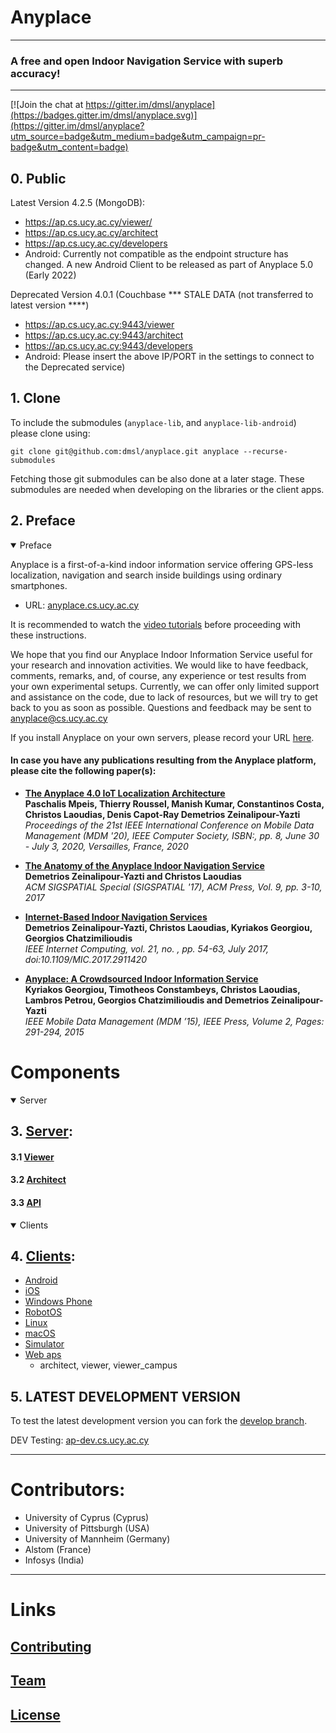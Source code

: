 # Anyplace

---
### A free and open Indoor Navigation Service with superb accuracy!
---

[![Join the chat at https://gitter.im/dmsl/anyplace](https://badges.gitter.im/dmsl/anyplace.svg)](https://gitter.im/dmsl/anyplace?utm_source=badge&utm_medium=badge&utm_campaign=pr-badge&utm_content=badge)


## 0. Public
Latest Version 4.2.5 (MongoDB):
- https://ap.cs.ucy.ac.cy/viewer/ 
- https://ap.cs.ucy.ac.cy/architect
- https://ap.cs.ucy.ac.cy/developers
- Android: Currently not compatible as the endpoint structure has changed. A new Android Client to be released as part of Anyplace 5.0 (Early 2022)

Deprecated Version 4.0.1 (Couchbase *** STALE DATA (not transferred to latest version ****)
- https://ap.cs.ucy.ac.cy:9443/viewer
- https://ap.cs.ucy.ac.cy:9443/architect
- https://ap.cs.ucy.ac.cy:9443/developers
- Android: Please insert the above IP/PORT in the settings to connect to the Deprecated service)

## 1. Clone
To include the submodules (`anyplace-lib`, and `anyplace-lib-android`) please clone using:
```
git clone git@github.com:dmsl/anyplace.git anyplace --recurse-submodules
```

Fetching those git submodules can be also done at a later stage.
These submodules are needed when developing on the libraries or the client apps.

## 2. Preface 

<details open>
<summary>
Preface
</summary>

Anyplace is a first-of-a-kind indoor information service offering GPS-less
localization, navigation and search inside buildings using ordinary smartphones. 
	 
- URL: [anyplace.cs.ucy.ac.cy](https://anyplace.cs.ucy.ac.cy)

It is recommended to watch the [video tutorials](https://anyplace.cs.ucy.ac.cy/#how-works) before proceeding with these instructions.

We hope that you find our Anyplace Indoor Information Service useful for your research and innovation activities.  We would like to have feedback, comments, remarks, and, of course, any experience or test results from your own experimental setups. Currently, we can offer only limited support and assistance on the code, due to lack of resources, but we will try to get back to you as soon as possible. Questions and feedback may be sent to
anyplace@cs.ucy.ac.cy

If you install Anyplace on your own servers, please record your URL
[here](https://docs.google.com/spreadsheets/d/1GQySk4omlEcTPWoAt_Vt3WUmVbqFko4xoFKQ2N222RI/edit?usp=sharing).

#### In case you have any publications resulting from the Anyplace platform, please cite the following paper(s):

- [**The Anyplace 4.0 IoT Localization Architecture**](https://www.cs.ucy.ac.cy/~dzeina/papers/mdm20-a4iot.pdf)  
  **Paschalis Mpeis, Thierry Roussel, Manish Kumar, Constantinos Costa, Christos Laoudias, Denis Capot-Ray Demetrios Zeinalipour-Yazti**  
  _Proceedings of the 21st IEEE International Conference on Mobile Data Management (MDM '20), IEEE Computer Society, ISBN:, pp. 8, June 30 - July 3, 2020, Versailles, France, 2020_

- [**The Anatomy of the Anyplace Indoor Navigation Service**](http://www.sigspatial.org/sigspatial-special-issues/sigspatial-special-volume-9-number-2-july-2017/04-Paper01_Anatomy.pdf)  
  **Demetrios Zeinalipour-Yazti and Christos Laoudias**  
  _ACM SIGSPATIAL Special (SIGSPATIAL '17), ACM Press, Vol. 9, pp. 3-10, 2017_

- [**Internet-Based Indoor Navigation Services**](http://www.cs.ucy.ac.cy/~dzeina/papers/ic16-iin.pdf)  
  **Demetrios Zeinalipour-Yazti, Christos Laoudias, Kyriakos Georgiou, Georgios Chatzimilioudis**  
  _IEEE Internet Computing, vol. 21, no. , pp. 54-63, July 2017, doi:10.1109/MIC.2017.2911420_

- [**Anyplace: A Crowdsourced Indoor Information Service**](http://www.cs.ucy.ac.cy/~dzeina/papers/mdm15-anyplace-demo.pdf)  
  **Kyriakos Georgiou, Timotheos Constambeys, Christos Laoudias, Lambros Petrou, Georgios Chatzimilioudis and Demetrios Zeinalipour-Yazti**  
  _IEEE Mobile Data Management (MDM ’15), IEEE Press, Volume 2, Pages: 291-294, 2015_

</details>

# Components 

<details open>
<summary>
Server
</summary>

## 3. [Server](server):

#### 3.1 [Viewer](https://anyplace.cs.ucy.ac.cy/viewer/)

#### 3.2 [Architect](https://anyplace.cs.ucy.ac.cy/architect/)

#### 3.3 [API](https://anyplace.cs.ucy.ac.cy/developers/)
</details>

<details open>
<summary>
Clients
</summary>

## 4. [Clients](clients):
- [Android](clients/android/)
- [iOS](clients/deprecated/ios/)
- [Windows Phone](clients/deprecated/windows-phone/)
- [RobotOS](clients/robotos/)
- [Linux](clients/linux/)
- [macOS](clients/macos/)
- [Simulator](clients/simulator)
- [Web aps](clients/web)
  - architect, viewer, viewer_campus

</details>

## 5. LATEST DEVELOPMENT VERSION
To test the latest development version you can fork the [develop branch](https://github.com/dmsl/anyplace/tree/develop).

DEV Testing: [ap-dev.cs.ucy.ac.cy](https://ap-dev.cs.ucy.ac.cy)

---

# Contributors: 
- University of Cyprus (Cyprus)
- University of Pittsburgh (USA)
- University of Mannheim (Germany)
- Alstom (France)
- Infosys (India)

---

# Links

## [Contributing](CONTRIBUTING.md)

## [Team](https://anyplace.cs.ucy.ac.cy/#about)

## [License](LICENSE.txt)
